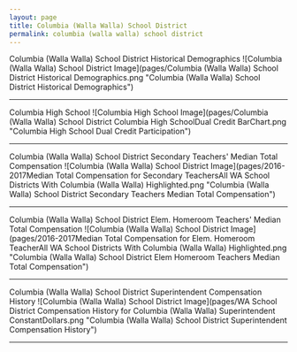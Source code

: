 ```yaml
---
layout: page
title: Columbia (Walla Walla) School District
permalink: columbia (walla walla) school district
---
```



Columbia (Walla Walla) School District Historical Demographics
![Columbia (Walla Walla) School District Image](pages/Columbia (Walla Walla) School District Historical Demographics.png "Columbia (Walla Walla) School District Historical Demographics")

___

Columbia High School
![Columbia High School Image](pages/Columbia (Walla Walla) School District Columbia High SchoolDual Credit BarChart.png "Columbia High School Dual Credit Participation")

___

Columbia (Walla Walla) School District Secondary Teachers' Median Total Compensation
![Columbia (Walla Walla) School District Image](pages/2016-2017Median Total Compensation for Secondary TeachersAll WA School Districts With Columbia (Walla Walla) Highlighted.png "Columbia (Walla Walla) School District Secondary Teachers Median Total Compensation")

___

Columbia (Walla Walla) School District Elem. Homeroom Teachers' Median Total Compensation
![Columbia (Walla Walla) School District Image](pages/2016-2017Median Total Compensation for Elem. Homeroom TeacherAll WA School Districts With Columbia (Walla Walla) Highlighted.png "Columbia (Walla Walla) School District Elem Homeroom Teachers Median Total Compensation")

___

Columbia (Walla Walla) School District Superintendent Compensation History
![Columbia (Walla Walla) School District Image](pages/WA School District Compensation History for Columbia (Walla Walla) Superintendent ConstantDollars.png "Columbia (Walla Walla) School District Superintendent Compensation History")

___

